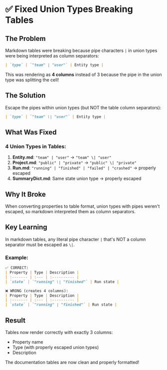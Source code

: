 # ✅ Fixed Union Types Breaking Tables

## The Problem

Markdown tables were breaking because pipe characters `|` in union types were being interpreted as column separators:

```markdown
| `type` | `"team" | "user"` | Entity type |
```

This was rendering as **4 columns** instead of 3 because the pipe in the union type was splitting the cell!

## The Solution

Escape the pipes within union types (but NOT the table column separators):

```markdown
| `type` | `"team" \| "user"` | Entity type |
```

## What Was Fixed

### 4 Union Types in Tables:
1. **Entity.md**: `"team" | "user"` → `"team" \| "user"`
2. **Project.md**: `"public" | "private"` → `"public" \| "private"`
3. **Run.md**: `"running" | "finished" | "failed" | "crashed"` → properly escaped
4. **SummaryDict.md**: Same state union type → properly escaped

## Why It Broke

When converting properties to table format, union types with pipes weren't escaped, so markdown interpreted them as column separators.

## Key Learning

In markdown tables, any literal pipe character `|` that's NOT a column separator must be escaped as `\|`.

### Example:
```markdown
✅ CORRECT:
| Property | Type | Description |
| :------- | :--- | :---------- |
| `state` | `"running" \| "finished"` | Run state |

❌ WRONG (creates 4 columns):
| Property | Type | Description |
| :------- | :--- | :---------- |
| `state` | `"running" | "finished"` | Run state |
```

## Result

Tables now render correctly with exactly 3 columns:
- Property name
- Type (with properly escaped union types)
- Description

The documentation tables are now clean and properly formatted!
